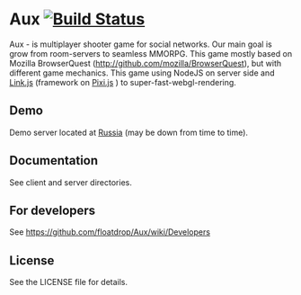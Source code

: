 Aux [![Build Status](https://travis-ci.org/floatdrop/Aux.png?branch=master)](https://travis-ci.org/floatdrop/Aux)
===
Aux - is multiplayer shooter game for social networks. Our main goal is grow from room-servers to seamless MMORPG.
This game mostly based on Mozilla BrowserQuest (http://github.com/mozilla/BrowserQuest), but with different game mechanics.
This game using NodeJS on server side and [Link.js](http://github.com/floatdrop/link.js) (framework on [Pixi.js](https://github.com/GoodBoyDigital/pixi.js) ) to super-fast-webgl-rendering.


Demo
----

Demo server located at [Russia](http://aux-ekb.air-labs.ru/) (may be down from time to time).

Documentation
-------------
See client and server directories.

For developers
--------------
See https://github.com/floatdrop/Aux/wiki/Developers


License
-------
See the LICENSE file for details.

 
